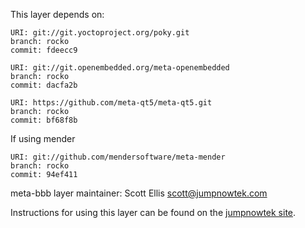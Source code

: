 This layer depends on:

    URI: git://git.yoctoproject.org/poky.git
    branch: rocko
    commit: fdeecc9

    URI: git://git.openembedded.org/meta-openembedded
    branch: rocko
    commit: dacfa2b

    URI: https://github.com/meta-qt5/meta-qt5.git
    branch: rocko
    commit: bf68f8b

If using mender

    URI: git://github.com/mendersoftware/meta-mender
    branch: rocko
    commit: 94ef411


meta-bbb layer maintainer: Scott Ellis <scott@jumpnowtek.com>

Instructions for using this layer can be found on the [jumpnowtek site][jumpnowtek-bbb].

[jumpnowtek-bbb]: http://www.jumpnowtek.com/yocto/BeagleBone-Systems-with-Yocto.html
